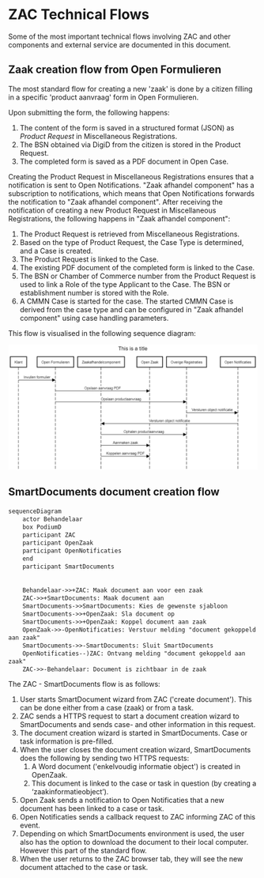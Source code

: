 # ZAC Technical Flows

Some of the most important technical flows involving ZAC and other components and external service are documented
in this document.

## Zaak creation flow from Open Formulieren

The most standard flow for creating a new 'zaak' is done by a citizen filling in a specific 'product aanvraag' form in Open Formulieren.

Upon submitting the form, the following happens:

1. The content of the form is saved in a structured format (JSON) as _Product Request_ in Miscellaneous Registrations.
2. The BSN obtained via DigiD from the citizen is stored in the Product Request.
3. The completed form is saved as a PDF document in Open Case.

Creating the Product Request in Miscellaneous Registrations ensures that a notification is sent to Open Notifications. "Zaak afhandel component" has a subscription to notifications, which means that Open Notifications forwards the notification to "Zaak afhandel component".
After receiving the notification of creating a new Product Request in Miscellaneous Registrations, the following happens in "Zaak afhandel component":

1. The Product Request is retrieved from Miscellaneous Registrations.
2. Based on the type of Product Request, the Case Type is determined, and a Case is created.
3. The Product Request is linked to the Case.
4. The existing PDF document of the completed form is linked to the Case.
5. The BSN or Chamber of Commerce number from the Product Request is used to link a Role of the type Applicant to the Case. The BSN or establishment number is stored with the Role.
6. A CMMN Case is started for the case. The started CMMN Case is derived from the case type and can be configured in "Zaak afhandel component" using case handling parameters.

This flow is visualised in the following sequence diagram:

![ZAC Open Formulieren sequence diagram](attachments/images/zac-open-formulieren-sequence-diagram.png)

## SmartDocuments document creation flow

```mermaid
sequenceDiagram
    actor Behandelaar
    box PodiumD
    participant ZAC
    participant OpenZaak
    participant OpenNotificaties
    end
    participant SmartDocuments


    Behandelaar->>+ZAC: Maak document aan voor een zaak
    ZAC->>+SmartDocuments: Maak document aan
    SmartDocuments->>SmartDocuments: Kies de gewenste sjabloon
    SmartDocuments->>+OpenZaak: Sla document op
    SmartDocuments->>+OpenZaak: Koppel document aan zaak
    OpenZaak->>-OpenNotificaties: Verstuur melding "document gekoppeld aan zaak"
    SmartDocuments->>-SmartDocuments: Sluit SmartDocuments
    OpenNotificaties--)ZAC: Ontvang melding "document gekoppeld aan zaak"
    ZAC->>-Behandelaar: Document is zichtbaar in de zaak
```

The ZAC - SmartDocuments flow is as follows:

1. User starts SmartDocument wizard from ZAC ('create document'). This can be done either from a case (zaak) or from a task.
2. ZAC sends a HTTPS request to start a document creation wizard to SmartDocuments and sends case- and other information in this request.
3. The document creation wizard is started in SmartDocuments. Case or task information is pre-filled.
4. When the user closes the document creation wizard, SmartDocuments does the following by sending two HTTPS requests:
   1. A Word document ('enkelvoudig informatie object') is created in OpenZaak.
   2. This document is linked to the case or task in question (by creating a ‘zaakinformatieobject’).
5. Open Zaak sends a notification to Open Notificaties that a new document has been linked to a case or task.
6. Open Notificaties sends a callback request to ZAC informing ZAC of this event.
7. Depending on which SmartDocuments environment is used, the user also has the option to download the document to their local computer.
However this part of the standard flow.
8. When the user returns to the ZAC browser tab, they will see the new document attached to the case or task.
